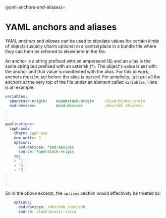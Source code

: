 (yaml-anchors-and-aliases)=
# YAML anchors and aliases

YAML *anchors* and *aliases* can be used to stipulate values for certain kinds of objects (usually charm options)  in a central place in a bundle file where they can then be referred to elsewhere in the file.

An anchor is a string prefixed with an ampersand (&) and an alias is the same string but prefixed with an asterisk (*). The object's value is set with the anchor and that value is manifested with the alias. For this to work, anchors must be set before the alias is parsed. For simplicity, just put all the anchors at the very top of the file under an element called `variables`. Here is an example:

```yaml
variables:
  openstack-origin:    &openstack-origin     cloud:bionic-stein
  osd-devices:         &osd-devices          /dev/sdb /dev/vdb
.
.
.
applications:
  ceph-osd:
    charm: ceph-osd
    num_units: 3
    options:
      osd-devices: *osd-devices
      source: *openstack-origin
    to:
    - '1'
    - '2'
    - '3'
.
.
.
```

So in the above excerpt, the `options` section would effectively be treated as:

```yaml
    options:
      osd-devices: /dev/sdb /dev/vdb
      source: cloud:bionic-stein
```